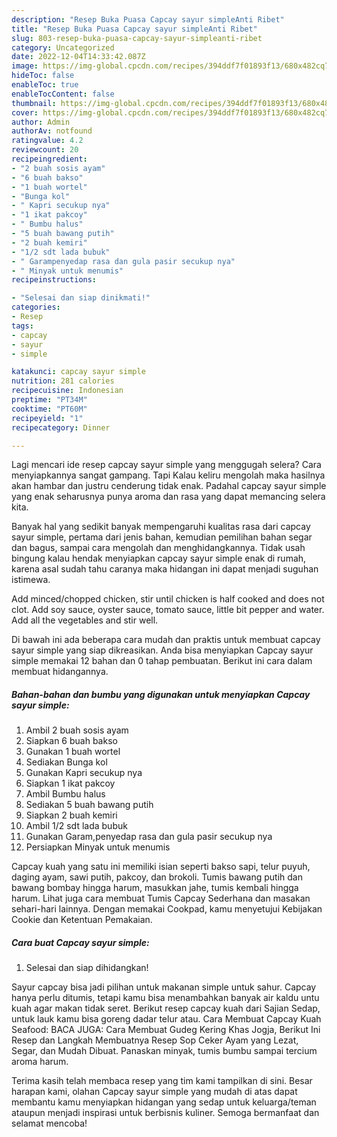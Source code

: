 ```yaml
---
description: "Resep Buka Puasa Capcay sayur simpleAnti Ribet"
title: "Resep Buka Puasa Capcay sayur simpleAnti Ribet"
slug: 803-resep-buka-puasa-capcay-sayur-simpleanti-ribet
category: Uncategorized
date: 2022-12-04T14:33:42.087Z
image: https://img-global.cpcdn.com/recipes/394ddf7f01893f13/680x482cq70/capcay-sayur-simple-foto-resep-utama.jpg
hideToc: false
enableToc: true
enableTocContent: false
thumbnail: https://img-global.cpcdn.com/recipes/394ddf7f01893f13/680x482cq70/capcay-sayur-simple-foto-resep-utama.jpg
cover: https://img-global.cpcdn.com/recipes/394ddf7f01893f13/680x482cq70/capcay-sayur-simple-foto-resep-utama.jpg
author: Admin
authorAv: notfound
ratingvalue: 4.2
reviewcount: 20
recipeingredient:
- "2 buah sosis ayam"
- "6 buah bakso"
- "1 buah wortel"
- "Bunga kol"
- " Kapri secukup nya"
- "1 ikat pakcoy"
- " Bumbu halus"
- "5 buah bawang putih"
- "2 buah kemiri"
- "1/2 sdt lada bubuk"
- " Garampenyedap rasa dan gula pasir secukup nya"
- " Minyak untuk menumis"
recipeinstructions:

- "Selesai dan siap dinikmati!"
categories:
- Resep
tags:
- capcay
- sayur
- simple

katakunci: capcay sayur simple 
nutrition: 281 calories
recipecuisine: Indonesian
preptime: "PT34M"
cooktime: "PT60M"
recipeyield: "1"
recipecategory: Dinner

---
```



Lagi mencari ide resep capcay sayur simple yang menggugah selera? Cara menyiapkannya sangat gampang. Tapi Kalau keliru mengolah maka hasilnya akan hambar dan justru cenderung tidak enak. Padahal capcay sayur simple yang enak seharusnya punya aroma dan rasa yang dapat memancing selera kita.


Banyak hal yang sedikit banyak mempengaruhi kualitas rasa dari capcay sayur simple, pertama dari jenis bahan, kemudian pemilihan bahan segar dan bagus, sampai cara mengolah dan menghidangkannya. Tidak usah bingung kalau hendak menyiapkan capcay sayur simple enak di rumah, karena asal sudah tahu caranya maka hidangan ini dapat menjadi suguhan istimewa.

Add minced/chopped chicken, stir until chicken is half cooked and does not clot. Add soy sauce, oyster sauce, tomato sauce, little bit pepper and water. Add all the vegetables and stir well.


Di bawah ini ada beberapa cara mudah dan praktis untuk membuat capcay sayur simple yang siap dikreasikan. Anda bisa menyiapkan Capcay sayur simple memakai 12 bahan dan 0 tahap pembuatan. Berikut ini cara dalam membuat hidangannya.

<!--inarticleads1-->

##### Bahan-bahan dan bumbu yang digunakan untuk menyiapkan Capcay sayur simple:

1. Ambil 2 buah sosis ayam
1. Siapkan 6 buah bakso
1. Gunakan 1 buah wortel
1. Sediakan Bunga kol
1. Gunakan  Kapri secukup nya
1. Siapkan 1 ikat pakcoy
1. Ambil  Bumbu halus
1. Sediakan 5 buah bawang putih
1. Siapkan 2 buah kemiri
1. Ambil 1/2 sdt lada bubuk
1. Gunakan  Garam,penyedap rasa dan gula pasir secukup nya
1. Persiapkan  Minyak untuk menumis


Capcay kuah yang satu ini memiliki isian seperti bakso sapi, telur puyuh, daging ayam, sawi putih, pakcoy, dan brokoli. Tumis bawang putih dan bawang bombay hingga harum, masukkan jahe, tumis kembali hingga harum. Lihat juga cara membuat Tumis Capcay Sederhana dan masakan sehari-hari lainnya. Dengan memakai Cookpad, kamu menyetujui Kebijakan Cookie dan Ketentuan Pemakaian. 

<!--inarticleads2-->

##### Cara buat Capcay sayur simple:


1. Selesai dan siap dihidangkan!

Sayur capcay bisa jadi pilihan untuk makanan simple untuk sahur. Capcay hanya perlu ditumis, tetapi kamu bisa menambahkan banyak air kaldu untu kuah agar makan tidak seret. Berikut resep capcay kuah dari Sajian Sedap, untuk lauk kamu bisa goreng dadar telur atau. Cara Membuat Capcay Kuah Seafood: BACA JUGA: Cara Membuat Gudeg Kering Khas Jogja, Berikut Ini Resep dan Langkah Membuatnya Resep Sop Ceker Ayam yang Lezat, Segar, dan Mudah Dibuat. Panaskan minyak, tumis bumbu sampai tercium aroma harum. 

Terima kasih telah membaca resep yang tim kami tampilkan di sini. Besar harapan kami, olahan Capcay sayur simple yang mudah di atas dapat membantu kamu menyiapkan hidangan yang sedap untuk keluarga/teman ataupun menjadi inspirasi untuk berbisnis kuliner. Semoga bermanfaat dan selamat mencoba!

